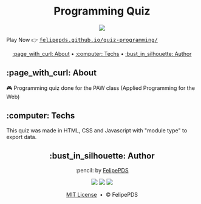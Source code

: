 # <h1 align="center">Programming Quiz</h1>

<p align="center">
  <a href="https://github.com/FelipePDS/csharp/blob/main/LICENSE"><img src="https://img.shields.io/github/license/Felipepds/csharp?style=for-the-badge"/></a>
</p>

Play Now :point_right: <kbd><a href="https://felipepds.github.io/quiz-programming/">felipepds.github.io/quiz-programming/</a></kbd>

<p align="center">
  <a href="#about">:page_with_curl: About</a> &bull; 
  <a href="#techs">:computer: Techs</a> &bull; 
  <a href="#author">:bust_in_silhouette: Author</a>
</p>

<h2 id="about">:page_with_curl: About</h2>

🎮 Programming quiz done for the PAW class (Applied Programming for the Web)

<h2 id="techs">:computer: Techs</h2>

This quiz was made in HTML, CSS and Javascript with "module type" to export data.

<h2 id="author" align="center">:bust_in_silhouette: Author</h2>

<p align="center">:pencil: by <a href="https://felipepds.github.io//">FelipePDS</a></p>
<p align="center"><a href="https://www.linkedin.com/in/felipe-p-da-silva-a55b891ba/?lipi=urn%3Ali%3Apage%3Ad_flagship3_feed%3BiErPy3g7Q1KGOaD%2BsGw%2Fpg%3D%3D"><img src="https://img.shields.io/static/v1?label=+&message=Felipe+P.+Da+Silva&color=0A66C2&style=flat&logo=linkedin&logoColor=white"/></a> <a href="https://twitter.com/FelipePintoDaS1"><img src="https://img.shields.io/static/v1?label=+&message=@FelipePintoDaS1&color=1DA1F2&style=flat&logo=twitter&logoColor=white"/></a> <img src="https://img.shields.io/static/v1?label=+&message=felipepdasilva66@gmail.com&color=EA4335&style=flat&logo=gmail&logoColor=white"/></p>

<p align="center"><a href="https://github.com/FelipePDS/csharp/blob/main/LICENSE">MIT License</a> &nbsp;&bull;&nbsp; &copy; FelipePDS</p>
